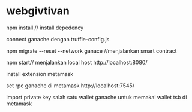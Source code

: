 # webgivtivan


npm install // install depedency

connect ganache dengan truffle-config.js

npm migrate --reset --network ganace //menjalankan smart contract 

npm start// menjalankan local host http://localhost:8080/

install extension metamask

set rpc ganache di metamask http://localhost:7545/

import private key salah satu wallet ganache untuk memakai wallet tsb di metamask
